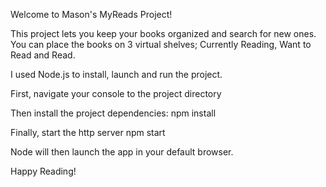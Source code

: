 Welcome to Mason's MyReads Project!

This project lets you keep your books organized and search for new ones. You can place the books on 3 virtual shelves; Currently Reading, Want to Read and Read.

I used Node.js to install, launch and run the project.

First, navigate your console to the project directory

Then install the project dependencies:
    npm install

Finally, start the http server
    npm start

Node will then launch the app in your default browser.

Happy Reading!
